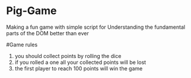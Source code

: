 # Pig-Game
Making a fun game with simple script for Understanding the fundamental parts of the DOM better than ever
 
 #Game rules 
 1. you should collect points by rolling the dice
 2. if you rolled a one all your collected points will be lost
 3. the first player to reach 100 points will win the game

